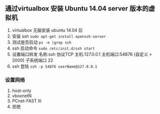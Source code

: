 ## 通过virtualbox 安装 Ubuntu 14.04 server 版本的虚拟机

1. virtualbox 无脑安装 ubuntu 14.04 后
2. 安装 ssh `sudo apt-get install openssh-server`
3. 测试是否启动 `ps -e |grep ssh`
4. ssh 启动命令 `sudo /etc/init.d/ssh start`
5. 设置端口转发 名称:ssh 协议TCP  主机:127.0.0.1  主机端口:54876 (自定义 > 2000) 子系统端口 22
6. ssh 登陆 `ssh -p 54876 userName@127.0.0.1`

### 设置网络

1. host-only
2. vboxnetN
3. PCnet-FAST III
4. 拒绝
